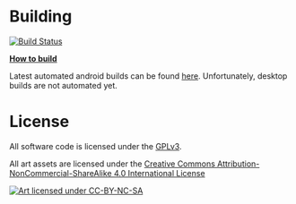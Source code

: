 Building
========

[![Build Status](https://travis-ci.org/SweatyReptile/loser.svg?branch=master)](https://travis-ci.org/SweatyReptile/loser)

[**How to build**](https://github.com/SweatyReptile/loser/wiki/Building)

Latest automated android builds can be found [here](ftp://67.185.188.226:5577/).
Unfortunately, desktop builds are not automated yet.

License
=======

All software code is licensed under the [GPLv3](https://www.gnu.org/licenses/gpl.html).

All art assets are licensed under the [Creative Commons Attribution-NonCommercial-ShareAlike 4.0 International License](http://creativecommons.org/licenses/by-nc-sa/4.0/)

[![Art licensed under CC-BY-NC-SA](http://i.creativecommons.org/l/by-nc-sa/4.0/88x31.png)](http://creativecommons.org/licenses/by-nc-sa/4.0/)
